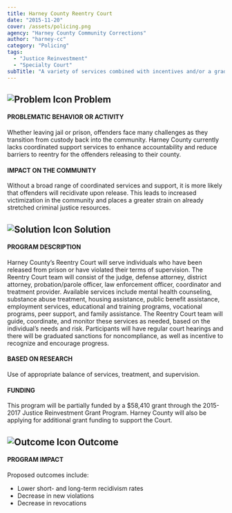 ```yaml
---
title: Harney County Reentry Court
date: "2015-11-20"
cover: /assets/policing.png
agency: "Harney County Community Corrections"
author: "harney-cc"
category: "Policing"
tags:
  - "Justice Reinvestment"
  - "Specialty Court"
subTitle: "A variety of services combined with incentives and/or a graduate sanction program aim to lower recidivism rates, decrease new violations, and decrease revocations."
---
```

## ![Problem Icon](https://github.com/google/material-design-icons/raw/master/alert/1x_web/ic_error_outline_black_48dp.png "Problem") Problem

#### PROBLEMATIC BEHAVIOR OR ACTIVITY

Whether leaving jail or prison, offenders face many challenges as they transition from custody back into the community. Harney County currently lacks coordinated support services to enhance accountability and reduce barriers to reentry for the offenders releasing to their county.

#### IMPACT ON THE COMMUNITY

Without a broad range of coordinated services and support, it is more likely that offenders will recidivate upon release. This leads to increased victimization in the community and places a greater strain on already stretched criminal justice resources.

## ![Solution Icon](https://github.com/google/material-design-icons/raw/master/action/1x_web/ic_lightbulb_outline_black_48dp.png "Solution") Solution

#### PROGRAM DESCRIPTION

Harney County’s Reentry Court will serve individuals who have been released from prison or have violated their terms of supervision. The Reentry Court team will consist of the judge, defense attorney, district attorney, probation/parole officer, law enforcement officer, coordinator and treatment provider. Available services include mental health counseling, substance abuse treatment, housing assistance, public benefit assistance, employment services, educational and training programs, vocational programs, peer support, and family assistance. The Reentry Court team will guide, coordinate, and monitor these services as needed, based on the individual’s needs and risk. Participants will have regular court hearings and there will be graduated sanctions for noncompliance, as well as incentive to recognize and encourage progress.

#### BASED ON RESEARCH

Use of appropriate balance of services, treatment, and supervision.

#### FUNDING

This program will be partially funded by a $58,410 grant through the 2015-2017 Justice Reinvestment Grant Program. Harney County will also be applying for additional grant funding to support the Court.

## ![Outcome Icon](https://github.com/google/material-design-icons/raw/master/action/1x_web/ic_view_list_black_48dp.png "Outcome") Outcome

#### PROGRAM IMPACT

Proposed outcomes include:

- Lower short- and long-term recidivism rates
- Decrease in new violations
- Decrease in revocations
